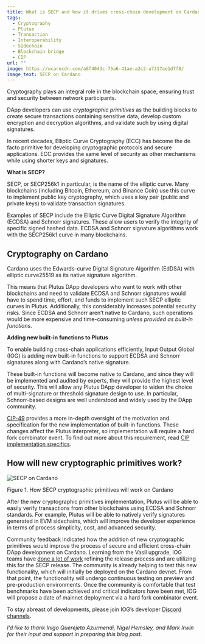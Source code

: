 ```yaml
---
title: What is SECP and how it drives cross-chain development on Cardano
tags:
  - Cryptography
  - Plutus
  - Transaction
  - Interoperability
  - Sidechain
  - Blockchain bridge
  - CIP
url: ""
image: https://ucarecdn.com/a6f4043c-75a6-41ae-a2c2-a7317ae1d7f8/
image_text: SECP on Cardano
---
```


Cryptography plays an integral role in the blockchain space, ensuring trust and security between network participants.

DApp developers can use _cryptographic primitives_ as the building blocks to create secure transactions containing sensitive data, develop custom encryption and decryption algorithms, and validate such by using digital signatures.

In recent decades, Elliptic Curve Cryptography (ECC) has become the de facto primitive for developing cryptographic protocols and secure applications. ECC provides the same level of security as other mechanisms while using shorter keys and signatures.

**What is SECP?**

SECP, or SECP256k1 in particular, is the name of the elliptic curve. Many blockchains (including Bitcoin, Ethereum, and Binance Coin) use this curve to implement public key cryptography, which uses a key pair (public and private keys) to validate transaction signatures.

Examples of SECP include the Elliptic Curve Digital Signature Algorithm (ECDSA) and Schnorr signatures. These allow users to verify the integrity of specific signed hashed data. ECDSA and Schnorr signature algorithms work with the SECP256k1 curve in many blockchains.

## Cryptography on Cardano

Cardano uses the Edwards-curve Digital Signature Algorithm (EdDSA) with elliptic curve25519 as its native signature algorithm.

This means that Plutus DApp developers who want to work with other blockchains and need to validate ECDSA and Schnorr signatures would have to spend time, effort, and funds to implement such SECP elliptic curves in Plutus. Additionally, this considerably increases potential security risks. Since ECDSA and Schnorr aren’t native to Cardano, such operations would be more expensive and time-consuming _unless provided as built-in functions_.

**Adding new built-in functions to Plutus**

To enable building cross-chain applications efficiently, Input Output Global (IOG) is adding new built-in functions to support ECDSA and Schnorr signatures along with Cardano’s native signature.

These built-in functions will become native to Cardano, and since they will be implemented and audited by experts, they will provide the highest level of security. This will allow any Plutus DApp developer to widen the choice of multi-signature or threshold signature design to use. In particular, Schnorr-based designs are well understood and widely used by the DApp community.

[CIP-49](https://github.com/mlabs-haskell/CIPs/blob/c5bdd66fe49c19c341499f86cebaa2eef9e90b74/CIP-0049/README.md) provides a more in-depth oversight of the motivation and specification for the new implementation of built-in functions. These changes affect the Plutus interpreter, so implementation will require a hard fork combinator event. To find out more about this requirement, read [CIP implementation specifics](https://github.com/cardano-foundation/CIPs/tree/master/CIP-0035#types-of-release).

## How will new cryptographic primitives work?

![SECP on Cardano](https://ucarecdn.com/32ab954d-9dde-4b85-8c3d-7f7e247ba776/)

F﻿igure 1. How SECP cryptographic primitives will work on Cardano

After the new cryptographic primitives implementation, Plutus will be able to easily verify transactions from other blockchains using ECDSA and Schnorr standards. For example, Plutus will be able to natively verify signatures generated in EVM sidechains, which will improve the developer experience in terms of process simplicity, cost, and advanced security.

Community feedback indicated how the addition of new cryptographic primitives would improve the process of secure and efficient cross-chain DApp development on Cardano. Learning from the Vasil upgrade, IOG teams have [done a lot of work](https://youtu.be/hZRwLWKNNfQ?t=257) refining the release process and are utilizing this for the SECP release. The community is already helping to test this new functionality, which will initially be deployed on the Cardano devnet. From that point, the functionality will undergo continuous testing on preview and pre-production environments. Once the community is comfortable that test benchmarks have been achieved and critical indicators have been met, IOG will propose a date of mainnet deployment via a hard fork combinator event.

To stay abreast of developments, please join IOG’s developer [Discord channels](https://discord.com/channels/826816523368005654/826816523964383263).

_I’d like to thank Inigo Querejeta Azurmendi, Nigel Hemsley, and Mark Irwin for their input and support in preparing this blog post._
